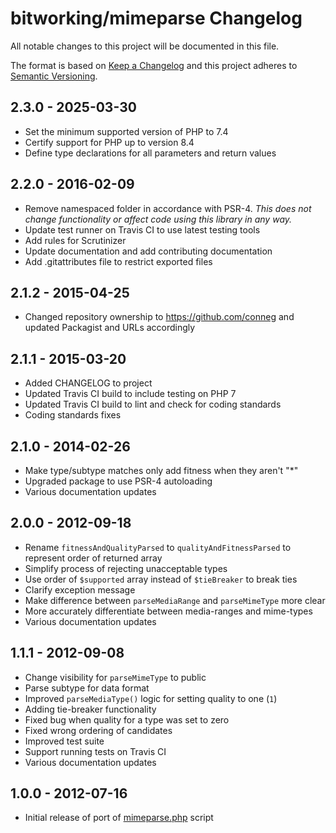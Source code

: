 # bitworking/mimeparse Changelog

All notable changes to this project will be documented in this file.

The format is based on [Keep a Changelog](https://keepachangelog.com/en/1.1.0/)
and this project adheres to [Semantic Versioning](https://semver.org/spec/v2.0.0.html).

## 2.3.0 - 2025-03-30

* Set the minimum supported version of PHP to 7.4
* Certify support for PHP up to version 8.4
* Define type declarations for all parameters and return values

## 2.2.0 - 2016-02-09

* Remove namespaced folder in accordance with PSR-4. _This does not change functionality or affect code using this library in any way._
* Update test runner on Travis CI to use latest testing tools
* Add rules for Scrutinizer
* Update documentation and add contributing documentation
* Add .gitattributes file to restrict exported files

## 2.1.2 - 2015-04-25

* Changed repository ownership to <https://github.com/conneg> and updated Packagist and URLs accordingly

## 2.1.1 - 2015-03-20

* Added CHANGELOG to project
* Updated Travis CI build to include testing on PHP 7
* Updated Travis CI build to lint and check for coding standards
* Coding standards fixes

## 2.1.0 - 2014-02-26

* Make type/subtype matches only add fitness when they aren't "*"
* Upgraded package to use PSR-4 autoloading
* Various documentation updates

## 2.0.0 - 2012-09-18

* Rename `fitnessAndQualityParsed` to `qualityAndFitnessParsed` to represent order of returned array
* Simplify process of rejecting unacceptable types
* Use order of `$supported` array instead of `$tieBreaker` to break ties
* Clarify exception message
* Make difference between `parseMediaRange` and `parseMimeType` more clear
* More accurately differentiate between media-ranges and mime-types
* Various documentation updates

## 1.1.1 - 2012-09-08

* Change visibility for `parseMimeType` to public
* Parse subtype for data format
* Improved `parseMediaType()` logic for setting quality to one (`1`)
* Adding tie-breaker functionality
* Fixed bug when quality for a type was set to zero
* Fixed wrong ordering of candidates
* Improved test suite
* Support running tests on Travis CI
* Various documentation updates

## 1.0.0 - 2012-07-16

* Initial release of port of [mimeparse.php](https://code.google.com/p/mimeparse/source/browse/trunk/mimeparse.php?r=23) script
